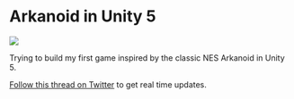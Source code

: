 # Arkanoid in Unity 5
![](https://media.giphy.com/media/cgeXkdXZ3huy4/giphy.gif)

Trying to build my first game inspired by the classic NES Arkanoid in Unity 5.

[Follow this thread on Twitter](https://twitter.com/adrianmg/status/827961010288001028) to get real time updates.
